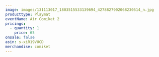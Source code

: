 ```yaml
---
image: images/131113017_1803515533139694_4278827902068230514_n.jpg
producttype: Playmat
eventName: Air Comiket 2
pricings:
  - quantity: 1
    price: 65
onsale: false
asin: s-xiR19VUCD
merchandise: comiket
---
```

